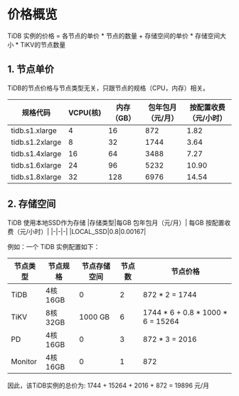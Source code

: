 # 价格概览
TiDB 实例的价格 = 各节点的单价 * 节点的数量 + 存储空间的单价 * 存储空间大小 * TiKV的节点数量

## 1. 节点单价
TiDB的节点价格与节点类型无关，只跟节点的规格（CPU，内存）相关。

|规格代码|VCPU(核)|内存（GB）|包年包月（元/月）|按配置收费（元/小时）|
|-|-|-|-|-|
|tidb.s1.xlarge|4|16|872|1.82|
|tidb.s1.2xlarge|8|32|1744|3.64|
|tidb.s1.4xlarge|16|64|3488|7.27|
|tidb.s1.6xlarge|24|96|5232|10.90|
|tidb.s1.8xlarge|32|128|6976|14.54|

## 2. 存储空间
TiDB 使用本地SSD作为存储
|存储类型|每GB 包年包月（元/月）| 每GB 按配置收费（元/小时）|
|-|-|-|
|LOCAL_SSD|0.8|0.00167|


例如：一个 TiDB 实例配置如下：

|节点类型|节点规格|节点存储空间|节点数|节点价格|
|-|-|-|-|-|
|TiDB|4核16GB|0|2| 872 * 2 = 1744|
|TiKV|8核32GB|1000 GB|6| 1744 * 6 + 0.8 * 1000 * 6 = 15264|
|PD|4核16GB|0|3| 872 * 3 = 2016|
|Monitor|4核16GB|0|1| 872|

因此，该TiDB实例的总价为: 1744 + 15264 + 2016 + 872 =  19896 元/月
